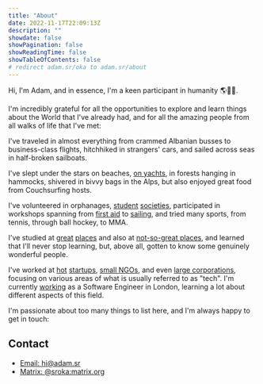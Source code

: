 ```yaml
---
title: "About"
date: 2022-11-17T22:09:13Z
description: ""
showdate: false
showPagination: false
showReadingTime: false
showTableOfContents: false
# redirect adam.sr/oka to adam.sr/about
---
```


<!-- TODO: Update with links as I write blog posts -->

Hi, I'm Adam, and in essence, I'm a keen participant in humanity 🌎🙋‍♂️.

I'm incredibly grateful for all the opportunities to explore and learn things about the World that I've already had, and for all the amazing people from all walks of life that I've met:

I've traveled in almost everything from crammed Albanian busses to business-class flights, hitchhiked in strangers' cars, and sailed across seas in half-broken sailboats.

I've slept under the stars on beaches, [on yachts](/charter), in forests hanging in hammocks, shivered in bivvy bags in the Alps, but also enjoyed great food from Couchsurfing hosts.

I've volunteered in orphanages, [student](https://www.hackbridge.io/) [societies](https://unimak.sk/), participated in workshops spanning from [first aid](https://www.icrc.org/) to [sailing](https://www.rya.org.uk/), and tried many sports, from tennis, through ball hockey, to MMA.

I've studied at [great](https://ib.gjh.sk/en/) [places](http://www.eng.cam.ac.uk/) and also at [not-so-great places](http://notgonnashamesuch.place/s), and learned that I'll never stop learning, but, above all, gotten to know some genuinely wonderful people.

I've worked at [hot](https://exponea.com) [startups](https://www.everest-systems.com/), [small NGOs](https://centreforglobalequality.org/), and even [large corporations](https://www.tomra.com/en), focusing on various areas of what is usually referred to as "tech". I'm currently [working](/job) as a Software Engineer in London, learning a lot about different aspects of this field.

I'm passionate about too many things to list here, and I'm always happy to get in touch:

## Contact

- [Email: hi@adam.sr](mailto:hi@adam.sr)
- [Matrix: @sroka:matrix.org](https://matrix.to/#/@sroka:matrix.org)
